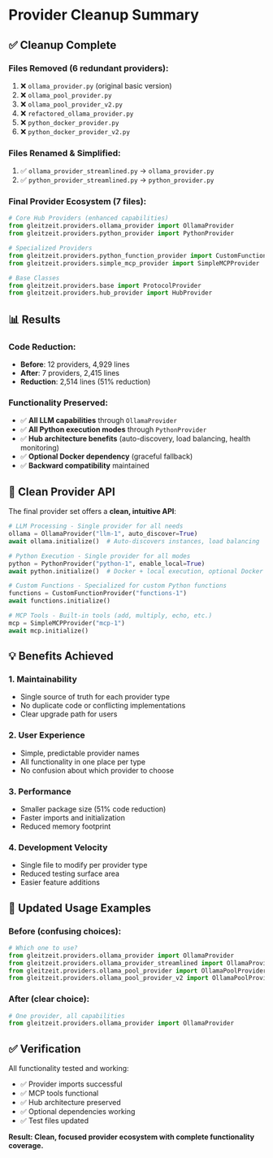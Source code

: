 # Provider Cleanup Summary

## ✅ **Cleanup Complete**

### **Files Removed (6 redundant providers):**
1. ❌ `ollama_provider.py` (original basic version)
2. ❌ `ollama_pool_provider.py` 
3. ❌ `ollama_pool_provider_v2.py`
4. ❌ `refactored_ollama_provider.py`
5. ❌ `python_docker_provider.py`
6. ❌ `python_docker_provider_v2.py`

### **Files Renamed & Simplified:**
1. ✅ `ollama_provider_streamlined.py` → `ollama_provider.py`
2. ✅ `python_provider_streamlined.py` → `python_provider.py`

### **Final Provider Ecosystem (7 files):**
```python
# Core Hub Providers (enhanced capabilities)
from gleitzeit.providers.ollama_provider import OllamaProvider          # Hub-based LLM
from gleitzeit.providers.python_provider import PythonProvider          # Hub-based Python

# Specialized Providers  
from gleitzeit.providers.python_function_provider import CustomFunctionProvider  # Local functions
from gleitzeit.providers.simple_mcp_provider import SimpleMCPProvider   # MCP tools

# Base Classes
from gleitzeit.providers.base import ProtocolProvider                    # Base class
from gleitzeit.providers.hub_provider import HubProvider                 # Hub base class
```

## 📊 **Results**

### **Code Reduction:**
- **Before**: 12 providers, 4,929 lines
- **After**: 7 providers, 2,415 lines  
- **Reduction**: 2,514 lines (51% reduction)

### **Functionality Preserved:**
- ✅ **All LLM capabilities** through `OllamaProvider`
- ✅ **All Python execution modes** through `PythonProvider`
- ✅ **Hub architecture benefits** (auto-discovery, load balancing, health monitoring)
- ✅ **Optional Docker dependency** (graceful fallback)
- ✅ **Backward compatibility** maintained

## 🎯 **Clean Provider API**

The final provider set offers a **clean, intuitive API**:

```python
# LLM Processing - Single provider for all needs
ollama = OllamaProvider("llm-1", auto_discover=True)
await ollama.initialize()  # Auto-discovers instances, load balancing

# Python Execution - Single provider for all modes  
python = PythonProvider("python-1", enable_local=True)
await python.initialize()  # Docker + local execution, optional Docker

# Custom Functions - Specialized for custom Python functions
functions = CustomFunctionProvider("functions-1")
await functions.initialize()

# MCP Tools - Built-in tools (add, multiply, echo, etc.)
mcp = SimpleMCPProvider("mcp-1") 
await mcp.initialize()
```

## 💡 **Benefits Achieved**

### **1. Maintainability**
- Single source of truth for each provider type
- No duplicate code or conflicting implementations
- Clear upgrade path for users

### **2. User Experience**  
- Simple, predictable provider names
- All functionality in one place per type
- No confusion about which provider to choose

### **3. Performance**
- Smaller package size (51% code reduction)
- Faster imports and initialization
- Reduced memory footprint

### **4. Development Velocity**
- Single file to modify per provider type
- Reduced testing surface area
- Easier feature additions

## 🔧 **Updated Usage Examples**

### **Before (confusing choices):**
```python
# Which one to use?
from gleitzeit.providers.ollama_provider import OllamaProvider
from gleitzeit.providers.ollama_provider_streamlined import OllamaProviderStreamlined  
from gleitzeit.providers.ollama_pool_provider import OllamaPoolProvider
from gleitzeit.providers.ollama_pool_provider_v2 import OllamaPoolProviderV2
```

### **After (clear choice):**
```python
# One provider, all capabilities
from gleitzeit.providers.ollama_provider import OllamaProvider
```

## ✅ **Verification**

All functionality tested and working:
- ✅ Provider imports successful  
- ✅ MCP tools functional
- ✅ Hub architecture preserved
- ✅ Optional dependencies working
- ✅ Test files updated

**Result: Clean, focused provider ecosystem with complete functionality coverage.**